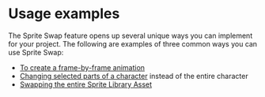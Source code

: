 # Usage examples

The Sprite Swap feature opens up several unique ways you can implement for your project. The following are examples of
three common ways you can use Sprite Swap:

* [To create a frame-by-frame animation](FFanimation.md)
* [Changing selected parts of a character](CharacterParts.md) instead of the entire character
* [Swapping the entire Sprite Library Asset](SLASwap.md)